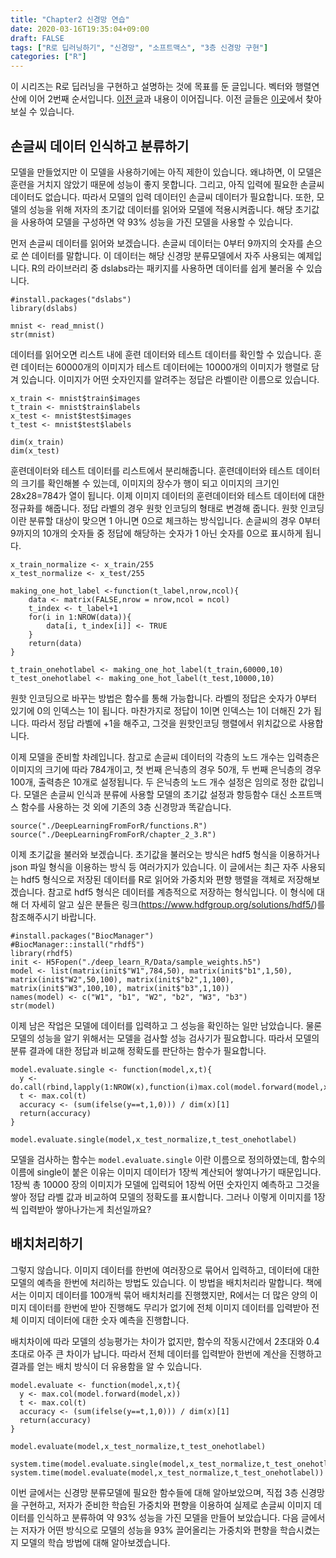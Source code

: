 ```yaml
---
title: "Chapter2 신경망 연습"
date: 2020-03-16T19:35:04+09:00
draft: FALSE
tags: ["R로 딥러닝하기", "신경망", "소프트맥스", "3층 신경망 구현"]
categories: ["R"]
---
```


이 시리즈는 R로 딥러닝을 구현하고 설명하는 것에 목표를 둔 글입니다. 벡터와 행렬연산에 이어 2번째 순서입니다. [이전 글](https://choosunsick.github.io/post/softmax_function/)과 내용이 이어집니다. 이전 글들은 [이곳](https://choosunsick.github.io/post/contents_list/)에서 찾아 보실 수 있습니다.

## 손글씨 데이터 인식하고 분류하기

모델을 만들었지만 이 모델을 사용하기에는 아직 제한이 있습니다.  왜냐하면, 이 모델은 훈련을 거치지 않았기 때문에 성능이 좋지 못합니다. 그리고, 아직 입력에 필요한 손글씨 데이터도 없습니다. 따라서 모델의 입력 데이터인 손글씨 데이터가 필요합니다. 또한, 모델의 성능을 위해 저자의 초기값 데이터를 읽어와 모델에 적용시켜줍니다. 해당 초기값을 사용하여 모델을 구성하면 약 93% 성능을 가진 모델을 사용할 수 있습니다.

먼저 손글씨 데이터를 읽어와 보겠습니다. 손글씨 데이터는 0부터 9까지의 숫자를 손으로 쓴 데이터를 말합니다. 이 데이터는 해당 신경망 분류모델에서 자주 사용되는 예제입니다. R의 라이브러리 중 dslabs라는 패키지를 사용하면 데이터를 쉽게 불러올 수 있습니다.

```{r}
#install.packages("dslabs")
library(dslabs)

mnist <- read_mnist()
str(mnist)
```

데이터를 읽어오면 리스트 내에 훈련 데이터와 테스트 데이터를 확인할 수 있습니다. 훈련 데이터는 60000개의 이미지가 테스트 데이터에는 10000개의 이미지가 행렬로 담겨 있습니다. 이미지가 어떤 숫자인지를 알려주는 정답은 라벨이란 이름으로 있습니다.

```{r}
x_train <- mnist$train$images
t_train <- mnist$train$labels
x_test <- mnist$test$images
t_test <- mnist$test$labels

dim(x_train)
dim(x_test)
```

훈련데이터와 테스트 데이터를 리스트에서 분리해줍니다. 훈련데이터와 테스트 데이터의 크기를 확인해볼 수 있는데, 이미지의 장수가 행이 되고 이미지의 크기인 28x28=784가 열이 됩니다. 이제 이미지 데이터의 훈련데이터와 테스트 데이터에 대한 정규화를 해줍니다. 정답 라벨의 경우 원핫 인코딩의 형태로 변경해 줍니다. 원핫 인코딩이란 분류할 대상이 맞으면 1 아니면 0으로 체크하는 방식입니다. 손글씨의 경우 0부터 9까지의 10개의 숫자들 중 정답에 해당하는 숫자가 1 아닌 숫자를 0으로 표시하게 됩니다.

```{r}
x_train_normalize <- x_train/255
x_test_normalize <- x_test/255

making_one_hot_label <-function(t_label,nrow,ncol){
    data <- matrix(FALSE,nrow = nrow,ncol = ncol)
    t_index <- t_label+1
    for(i in 1:NROW(data)){
        data[i, t_index[i]] <- TRUE
    }
    return(data)
}

t_train_onehotlabel <- making_one_hot_label(t_train,60000,10)
t_test_onehotlabel <- making_one_hot_label(t_test,10000,10)

```

원핫 인코딩으로 바꾸는 방법은 함수를 통해 가능합니다. 라벨의 정답은 숫자가 0부터 있기에 0의 인덱스는 1이 됩니다. 마찬가지로 정답이 1이면 인덱스는 1이 더해진 2가 됩니다. 따라서 정답 라벨에 +1을 해주고, 그것을 원핫인코딩 행렬에서 위치값으로 사용합니다.

이제 모델을 준비할 차례입니다. 참고로 손글씨 데이터의 각층의 노드 개수는 입력층은 이미지의 크기에 따라 784개이고, 첫 번째 은닉층의 경우 50개, 두 번째 은닉층의 경우 100개, 출력층은 10개로 설정됩니다. 두 은닉층의 노드 개수 설정은 임의로 정한 값입니다. 모델은 손글씨 인식과 분류에 사용할 모델의 초기값 설정과 항등함수 대신 소프트맥스 함수를 사용하는 것  외에 기존의 3층 신경망과 똑같습니다.  

```{r}
source("./DeepLearningFromForR/functions.R")
source("./DeepLearningFromForR/chapter_2_3.R")
```

이제 초기값을 불러와 보겠습니다. 초기값을 불러오는 방식은 hdf5 형식을 이용하거나 json 파일 형식을 이용하는 방식 등 여러가지가 있습니다. 이 글에서는 최근 자주 사용되는 hdf5 형식으로 저장된 데이터를 R로 읽어와 가중치와 편향 행렬을 객체로 저장해보겠습니다. 참고로 hdf5 형식은 데이터를 계층적으로 저장하는 형식입니다. 이 형식에 대해 더 자세히 알고 싶은 분들은 링크(https://www.hdfgroup.org/solutions/hdf5/)를 참조해주시기 바랍니다.

```{r}
#install.packages("BiocManager")
#BiocManager::install("rhdf5")
library(rhdf5)
init <- H5Fopen("./deep_learn_R/Data/sample_weights.h5")
model <- list(matrix(init$"W1",784,50), matrix(init$"b1",1,50), matrix(init$"W2",50,100), matrix(init$"b2",1,100), matrix(init$"W3",100,10), matrix(init$"b3",1,10))
names(model) <- c("W1", "b1", "W2", "b2", "W3", "b3")
str(model)
```

이제 남은 작업은 모델에 데이터를 입력하고 그 성능을 확인하는 일만 남았습니다. 물론 모델의 성능을 알기 위해서는 모델을 검사할 성능 검사기가 필요합니다. 따라서 모델의 분류 결과에 대한 정답과 비교해 정확도를 판단하는 함수가 필요합니다.

```{r}
model.evaluate.single <- function(model,x,t){
  y <- do.call(rbind,lapply(1:NROW(x),function(i)max.col(model.forward(model,x[i,]))))
  t <- max.col(t)
  accuracy <- (sum(ifelse(y==t,1,0))) / dim(x)[1]
  return(accuracy)
}

model.evaluate.single(model,x_test_normalize,t_test_onehotlabel)
```

모델을 검사하는 함수는 `model.evaluate.single` 이란 이름으로 정의하였는데, 함수의 이름에 single이 붙은 이유는 이미지 데이터가 1장씩 계산되어 쌓여나가기 때문입니다. 1장씩 총 10000 장의 이미지가 모델에 입력되어 1장씩 어떤 숫자인지 예측하고 그것을 쌓아 정답 라벨 값과 비교하여 모델의 정확도를 표시합니다. 그러나 이렇게 이미지를 1장씩 입력받아 쌓아나가는게 최선일까요?

## 배치처리하기

그렇지 않습니다. 이미지 데이터를 한번에 여러장으로 묶어서 입력하고, 데이터에 대한 모델의 예측을 한번에 처리하는 방법도 있습니다. 이 방법을 배치처리라 말합니다. 책에서는 이미지 데이터를 100개씩 묶어 배치처리를 진행했지만, R에서는 더 많은 양의 이미지 데이터를 한번에 받아 진행해도 무리가 없기에 전체 이미지 데이터를 입력받아 전체 이미지 데이터에 대한 숫자 예측을 진행합니다.

배치차이에 따라 모델의 성능평가는 차이가 없지만, 함수의 작동시간에서 2초대와 0.4초대로 아주 큰 차이가 납니다. 따라서 전체 데이터를 입력받아 한번에 계산을 진행하고 결과를 얻는 배치 방식이 더 유용함을 알 수 있습니다.

```{r}
model.evaluate <- function(model,x,t){
  y <- max.col(model.forward(model,x))
  t <- max.col(t)
  accuracy <- (sum(ifelse(y==t,1,0))) / dim(x)[1]
  return(accuracy)
}

model.evaluate(model,x_test_normalize,t_test_onehotlabel)

system.time(model.evaluate.single(model,x_test_normalize,t_test_onehotlabel))
system.time(model.evaluate(model,x_test_normalize,t_test_onehotlabel))
```

이번 글에서는 신경망 분류모델에 필요한 함수들에 대해 알아보았으며, 직접 3층 신경망을 구현하고, 저자가 준비한 학습된 가중치와 편향을 이용하여 실제로 손글씨 이미지 데이터를 인식하고 분류하여 약 93% 성능을 가진 모델을 만들어 보았습니다. 다음 글에서는 저자가 어떤 방식으로 모델의 성능을 93% 끌어올리는 가중치와 편향을 학습시켰는지 모델의 학습 방법에 대해 알아보겠습니다.
